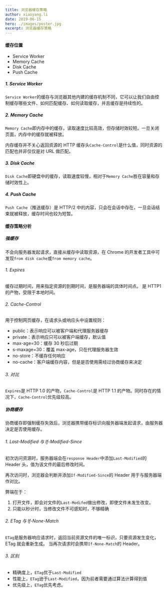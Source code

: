 ```yaml
---
title: 浏览器缓存策略
author: xiaoyang.li
date: 2019-06-15
hero: ./images/poster.jpg
excerpt: 浏览器缓存策略
---
```


#### 缓存位置

- Service Worker
- Memory Cache
- Disk Cache
- Push Cache

##### 1. Service Worker

`Service Worker`的缓存与浏览器其他内建的缓存机制不同，它可以让我们自由控制缓存哪些文件、如何匹配缓存、如何读取缓存，并且缓存是持续性的。

##### 2. Memory Cache

`Memory Cache`即内存中的缓存，读取速度比较高效，但存储时效较短。一旦关闭页面，内存中的缓存就被释放。

内存缓存并不关心返回资源的 HTTP 缓存头`Cache-Control`是什么值，同时资源的匹配也并非仅仅是对 URL 做匹配。

##### 3. Disk Cache

`Disk Cache`即硬盘中的缓存，读取速度较慢，相对于`Memory Cache`胜在容量和存储时效性上。

##### 4. Push Cache

`Push Cache`（推送缓存）是 HTTP/2 中的内容，只会在会话中存在，一旦会话结束就被释放，缓存时间也较为短暂。

#### 缓存策略分析

##### 强缓存

不会向服务器发起请求，直接从缓存中读取资源，在 Chrome 的开发者工具中可发现`from disk cache`或`from memory cache`。

###### 1. Expires

缓存过期时间，用来指定资源的到期时间，是服务器端的具体时间点。 是 HTTP1 的产物，受限于本地时间。

###### 2. Cache-Control

用于控制网页缓存，在请求头或响应头中设置规则：

- public：表示响应可以被客户端和代理服务器缓存
- private：表示响应只可以被客户端缓存，默认值
- max-age=30：缓存 30 秒后过期
- s-maxage=30：覆盖 max-age，只在代理服务器生效
- no-store：不缓存任何响应
- no-cache：客户端缓存内容，但是是否使用需经过协商缓存来决定

###### 3. 对比

`Expires`是 HTTP 1.0 的产物，`Cache-Control`是 HTTP 1.1 的产物。同时存在的情况下，`Cache-Control`优先级较高。

##### 协商缓存

协商缓存即强制缓存失效后，浏览器携带缓存标识向服务器端发起请求，由服务器决定是否使用缓存。

###### 1. Last-Modified 与 If-Modified-Since

初次访问资源时，服务器端会在`response Header`中添加`Last-Modified`的 Header 头，值为该文件的最后修改时间。

再次访问时，浏览器会判断并添加`If-Modified-Since`的 Header 用于与服务器端作对比。

弊端在于：

1. 打开文件，即会对文件的`Last-Modifed`做出修改，即使文件未发生改变。
2. 只能以秒计时，当修改文件不可感知时，不够精确

###### 2. ETag 与 If-None-Match

`ETag`是服务器响应请求时，返回当前资源文件的唯一标识，只要资源发生变化，ETag 就会重新生成。 当再次请求时会携带`If-None-Match`的 Header。

###### 3. 区别

- 精确度上，`ETag`优于`Last-Modified`
- 性能上，`ETag`逊于`Last-Modified`，因为前者需要通过算法计算得到值
- 优先级上，`ETag`优先考虑。
